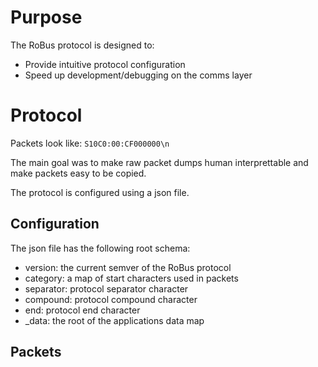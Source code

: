 # Purpose

The RoBus protocol is designed to:
* Provide intuitive protocol configuration
* Speed up development/debugging on the comms layer

# Protocol

Packets look like:
`S10C0:00:CF000000\n`

The main goal was to make raw packet dumps human interprettable and make packets easy to be copied.

The protocol is configured using a json file.

## Configuration

The json file has the following root schema:
* version: the current semver of the RoBus protocol
* category: a map of start characters used in packets
* separator: protocol separator character
* compound: protocol compound character
* end: protocol end character
* _data: the root of the applications data map



## Packets

